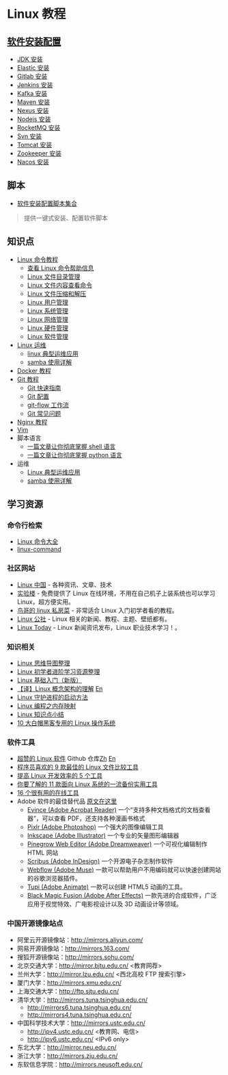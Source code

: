 # Linux 教程

## [软件安装配置](linux/soft/README.md)

- [JDK 安装](linux/soft/jdk-install.md)
- [Elastic 安装](linux/soft/elastic)
- [Gitlab 安装](linux/soft/kafka-install.md)
- [Jenkins 安装](linux/soft/jenkins-install.md)
- [Kafka 安装](linux/soft/kafka-install.md)
- [Maven 安装](linux/soft/maven-install.md)
- [Nexus 安装](linux/soft/nexus-install.md)
- [Nodejs 安装](linux/soft/nodejs-install.md)
- [RocketMQ 安装](linux/soft/rocketmq-install.md)
- [Svn 安装](linux/soft/svn-install.md)
- [Tomcat 安装](linux/soft/tomcat-install.md)
- [Zookeeper 安装](linux/soft/zookeeper-install.md)
- [Nacos 安装](linux/soft/nacos-install.md)

## 脚本

- [软件安装配置脚本集合](https://github.com/dunwu/linux-tutorial/tree/master/codes/linux/soft)

> 提供一键式安装、配置软件脚本

## 知识点

- [Linux 命令教程](linux/cli)
  - [查看 Linux 命令帮助信息](linux/cli/查看Linux命令帮助信息.md)
  - [Linux 文件目录管理](linux/cli/Linux文件目录管理.md)
  - [Linux 文件内容查看命令](linux/cli/Linux文件内容查看编辑.md)
  - [Linux 文件压缩和解压](linux/cli/Linux文件压缩和解压.md)
  - [Linux 用户管理](linux/cli/Linux用户管理.md)
  - [Linux 系统管理](linux/cli/Linux系统管理.md)
  - [Linux 网络管理](linux/cli/Linux网络管理.md)
  - [Linux 硬件管理](linux/cli/Linux硬件管理.md)
  - [Linux 软件管理](linux/cli/Linux硬件管理.md)
- [Linux 运维](linux/ops/README.md)
  - [linux 典型运维应用](linux/ops/linux典型运维应用.md)
  - [samba 使用详解](linux/ops/samba使用详解.md)
- [Docker 教程](docker)
- [Git 教程](git/README.md)
  - [Git 快速指南](git/git-quickstart.md)
  - [Git 配置](git/git-configuration.md)
  - [git-flow 工作流](git/git-flow.md)
  - [Git 常见问题](git/git-faq.md)
- [Nginx 教程](https://github.com/dunwu/nginx-tutorial)
- [Vim](linux/tool/vim.md)
- 脚本语言
  - [一篇文章让你彻底掌握 shell 语言](lang/shell.md)
  - [一篇文章让你彻底掌握 python 语言](lang/python.md)
- 运维
  - [Linux 典型运维应用](linux/ops/linux典型运维应用.md)
  - [samba 使用详解](linux/ops/samba使用详解.md)

## 学习资源

### 命令行检索

- [Linux 命令大全](http://man.linuxde.net/)
- [linux-command](https://jaywcjlove.gitee.io/linux-command/)

### 社区网站

- [Linux 中国](https://linux.cn/) - 各种资讯、文章、技术
- [实验楼](https://www.shiyanlou.com/) - 免费提供了 Linux 在线环境，不用在自己机子上装系统也可以学习 Linux，超方便实用。
- [鸟哥的 linux 私房菜](http://linux.vbird.org/) - 非常适合 Linux 入门初学者看的教程。
- [Linux 公社](http://www.linuxidc.com/) - Linux 相关的新闻、教程、主题、壁纸都有。
- [Linux Today](http://www.linuxde.net) - Linux 新闻资讯发布，Linux 职业技术学习！。

### 知识相关

- [Linux 思维导图整理](http://www.jianshu.com/p/59f759207862)
- [Linux 初学者进阶学习资源整理](http://www.jianshu.com/p/fe2a790b41eb)
- [Linux 基础入门（新版）](https://www.shiyanlou.com/courses/1)
- [【译】Linux 概念架构的理解](http://www.jianshu.com/p/c5ae8f061cfe) [En](http://oss.org.cn/ossdocs/linux/kernel/a1/index.html)
- [Linux 守护进程的启动方法](http://www.ruanyifeng.com/blog/2016/02/linux-daemon.html)
- [Linux 编程之内存映射](https://www.shiyanlou.com/questions/2992)
- [Linux 知识点小结](https://blog.huachao.me/2016/1/Linux%E7%9F%A5%E8%AF%86%E7%82%B9%E5%B0%8F%E7%BB%93/)
- [10 大白帽黑客专用的 Linux 操作系统](https://linux.cn/article-6971-1.html)

### 软件工具

- [超赞的 Linux 软件](https://www.gitbook.com/book/alim0x/awesome-linux-software-zh_cn/details) Github 仓库[Zh](https://github.com/alim0x/Awesome-Linux-Software-zh_CN) [En](https://github.com/VoLuong/Awesome-Linux-Software)
- [程序员喜欢的 9 款最佳的 Linux 文件比较工具](http://os.51cto.com/art/201607/513796.htm)
- [提高 Linux 开发效率的 5 个工具](http://www.codeceo.com/article/5-linux-productivity-tools.html)
- [你要了解的 11 款面向 Linux 系统的一流备份实用工具](http://os.51cto.com/art/201603/508027.htm)
- [16 个很有用的在线工具](http://www.simlinux.com/archives/264.html)
- Adobe 软件的最佳替代品 [原文在这里](https://linux.cn/article-8928-1.html)
  - [Evince (Adobe Acrobat Reader)](https://wiki.gnome.org/Apps/Evince) 一个“支持多种文档格式的文档查看器”，可以查看 PDF，还支持各种漫画书格式
  - [Pixlr (Adobe Photoshop)](https://pixlr.com/) 一个强大的图像编辑工具
  - [Inkscape (Adobe Illustrator)](https://inkscape.org/zh/) 一个专业的矢量图形编辑器
  - [Pinegrow Web Editor (Adobe Dreamweaver)](https://pinegrow.com/) 一个可视化编辑制作 HTML 网站
  - [Scribus (Adobe InDesign)](https://www.scribus.net/) 一个开源电子杂志制作软件
  - [Webflow (Adobe Muse)](https://webflow.com/) 一款可以帮助用户不用编码就可以快速创建网站的谷歌浏览器插件。
  - [Tupi (Adobe Animate)](http://www.maefloresta.com/portal/) 一款可以创建 HTML5 动画的工具。
  - [Black Magic Fusion (Adobe After Effects)](https://www.blackmagicdesign.com) 一款先进的合成软件，广泛应用于视觉特效、广电影视设计以及 3D 动画设计等领域。

### 中国开源镜像站点

- 阿里云开源镜像站：http://mirrors.aliyun.com/
- 网易开源镜像站：http://mirrors.163.com/
- 搜狐开源镜像站：http://mirrors.sohu.com/
- 北京交通大学：http://mirror.bjtu.edu.cn/ \<教育网荐\>
- 兰州大学：http://mirror.lzu.edu.cn/ \<西北高校 FTP 搜索引擎\>
- 厦门大学：http://mirrors.xmu.edu.cn/
- 上海交通大学：http://ftp.sjtu.edu.cn/
- 清华大学：http://mirrors.tuna.tsinghua.edu.cn/
  - http://mirrors6.tuna.tsinghua.edu.cn/
  - http://mirrors4.tuna.tsinghua.edu.cn/
- 中国科学技术大学：http://mirrors.ustc.edu.cn/
  - http://ipv4.ustc.edu.cn/ \<教育网、电信\>
  - http://ipv6.ustc.edu.cn/ \<IPv6 only\>
- 东北大学：http://mirror.neu.edu.cn/
- 浙江大学：http://mirrors.zju.edu.cn/
- 东软信息学院：http://mirrors.neusoft.edu.cn/
